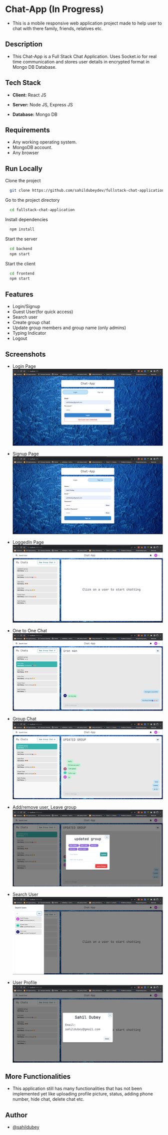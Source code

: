 
# Chat-App (In Progress)

- This is a mobile responsive web application project 
made to help user to chat with there family, friends, relatives etc.

## Description

- This Chat-App is a Full Stack Chat Application. Uses Socket.io for 
real time communication and stores user details in encrypted format 
in Mongo DB Database.





## Tech Stack

- **Client:** React JS

- **Server:** Node JS, Express JS

 - **Database:** Mongo DB

## Requirements
- Any working operating system.
- MongoDB account.
- Any browser


## Run Locally

Clone the project

```bash
  git clone https://github.com/sahildubeydev/fullstack-chat-application
```

Go to the project directory

```bash
  cd fullstack-chat-application
```

Install dependencies

```bash
  npm install
```

Start the server

```bash
  cd backend
  npm start
```

Start the client

```bash
  cd frontend
  npm start
```





## Features

- Login/Signup
- Guest User(for quick access)
- Search user
- Create group chat
- Update group members and group name (only admins)
- Typing Indicator
- Logout


## Screenshots
- Login Page
![login page](screenshots/loginpage.png)

- Signup Page
![signup page](screenshots/signuppage.png)

- LoggedIn Page
![loggedin page](screenshots/loggedinpage.png)

- One to One Chat 
![one to one chat](screenshots/onetoonechat.png)

- Group Chat
![group chat](screenshots/groupchat.png)

- Add/remove user, Leave group 
![group chat](screenshots/add-remove-leave-group.png)

- Search User
![search user](screenshots/searchuser.png)

- User Profile
![user profile](screenshots/userprofile.png)


## More Functionalities

- This application still has many functionalities 
that has not been implemented yet like uploading profile picture,
status, adding phone number, hide chat, delete chat etc.


## Author

- [@sahildubey](https://github.com/sahildubeydev)

